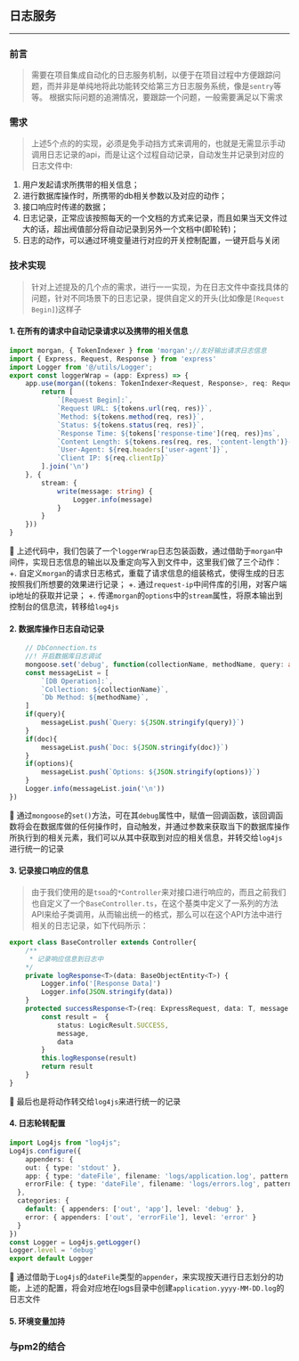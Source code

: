 ## 日志服务
---

### 前言
> 需要在项目集成自动化的日志服务机制，以便于在项目过程中方便跟踪问题，而并非是单纯地将此功能转交给第三方日志服务系统，像是`sentry`等等。
> 根据实际问题的追溯情况，要跟踪一个问题，一般需要满足以下需求

### 需求
> 上述5个点的的实现，必须是免手动挡方式来调用的，也就是无需显示手动调用日志记录的api，而是让这个过程自动记录，自动发生并记录到对应的日志文件中:
1. 用户发起请求所携带的相关信息；
2. 进行数据库操作时，所携带的db相关参数以及对应的动作；
3. 接口响应时传递的数据；
4. 日志记录，正常应该按照每天的一个文档的方式来记录，而且如果当天文件过大的话，超出阀值部分将自动记录到另外一个文档中(即轮转)；
5. 日志的动作，可以通过环境变量进行对应的开关控制配置，一键开启与关闭

### 技术实现
> 针对上述提及的几个点的需求，进行一一实现，为在日志文件中查找具体的问题，针对不同场景下的日志记录，提供自定义的开头(比如像是`[Request Begin]`)这样子

#### 1. 在所有的请求中自动记录请求以及携带的相关信息
```typescript
import morgan, { TokenIndexer } from 'morgan';//友好输出请求日志信息
import { Express, Request, Response } from 'express'
import Logger from '@/utils/Logger';
export const loggerWrap = (app: Express) => {
	app.use(morgan((tokens: TokenIndexer<Request, Response>, req: Request, res: Response) => {
		return [
			`[Request Begin]:`,
			`Request URL: ${tokens.url(req, res)}`,
			`Method: ${tokens.method(req, res)}`,
			`Status: ${tokens.status(req, res)}`,
			`Response Time: ${tokens['response-time'](req, res)}ms`,
			`Content Length: ${tokens.res(req, res, 'content-length')}-`,
			`User-Agent: ${req.headers['user-agent']}`,
			`Client IP: ${req.clientIp}`
		].join('\n')
	}, {
		stream: {
			write(message: string) {
				Logger.info(message)
			}
		}
	}))
}
```
:star2: 上述代码中，我们包装了一个`loggerWrap`日志包装函数，通过借助于`morgan`中间件，实现日志信息的输出以及重定向写入到文件中，这里我们做了三个动作：
+. 自定义`morgan`的请求日志格式，重载了请求信息的组装格式，使得生成的日志按照我们所想要的效果进行记录；
+. 通过`request-ip`中间件库的引用，对客户端ip地址的获取并记录；
+. 传递`morgan`的`options`中的`stream`属性，将原本输出到控制台的信息流，转移给`log4js`

#### 2. 数据库操作日志自动记录
```typescript
	// DbConnection.ts
	//! 开启数据库日志调试
	mongoose.set('debug', function(collectionName, methodName, query: any, doc: any, options: any) {
	const messageList = [
		`[DB Operation]:`,
		`Collection: ${collectionName}`,
		`Db Method: ${methodName}`,
	]
	if(query){
		messageList.push(`Query: ${JSON.stringify(query)}`)
	}
	if(doc){
		messageList.push(`Doc: ${JSON.stringify(doc)}`)
	}
	if(options){
		messageList.push(`Options: ${JSON.stringify(options)}`)
	}
	Logger.info(messageList.join('\n'))
})
```
:star2: 通过`mongoose`的`set()`方法，可在其`debug`属性中，赋值一回调函数，该回调函数将会在数据库做的任何操作时，自动触发，并通过参数来获取当下的数据库操作所执行到的相关元素，我们可以从其中获取到对应的相关信息，并转交给`log4js`进行统一的记录

#### 3. 记录接口响应的信息
> 由于我们使用的是`tsoa`的`*Controller`来对接口进行响应的，而且之前我们也自定义了一个`BaseController.ts`，在这个基类中定义了一系列的方法API来给子类调用，从而输出统一的格式，那么可以在这个API方法中进行相关的日志记录，如下代码所示：
```typescript
export class BaseController extends Controller{
	/**
	 * 记录响应信息到日志中
	*/
	private logResponse<T>(data: BaseObjectEntity<T>) {
		Logger.info('[Response Data]')
		Logger.info(JSON.stringify(data))
	}
	protected successResponse<T>(req: ExpressRequest, data: T, message: string = ''): BaseObjectEntity<T> {
		const result =  {
			status: LogicResult.SUCCESS,
			message,
			data
		}
		this.logResponse(result)
		return result
	}
}
```
:star2: 最后也是将动作转交给`log4js`来进行统一的记录

#### 4. 日志轮转配置
```typescript
import Log4js from "log4js";
Log4js.configure({
	appenders: {
    out: { type: 'stdout' },
    app: { type: 'dateFile', filename: 'logs/application.log', pattern: '.yyyy-MM-dd', keepFileExt: true },
    errorFile: { type: 'dateFile', filename: 'logs/errors.log', pattern: '.yyyy-MM-dd', keepFileExt: true }
  },
  categories: {
    default: { appenders: ['out', 'app'], level: 'debug' },
    error: { appenders: ['out', 'errorFile'], level: 'error' }
  }
})
const Logger = Log4js.getLogger()
Logger.level = 'debug'
export default Logger
```
:star2: 通过借助于`Log4js`的`dateFile`类型的`appender`，来实现按天进行日志划分的功能，上述的配置，将会对应地在logs目录中创建`application.yyyy-MM-DD.log`的日志文件

#### 5. 环境变量加持


### 与pm2的结合